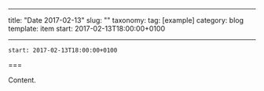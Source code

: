 
---
title: "Date 2017-02-13"
slug: ""
taxonomy:
tag: [example]
category: blog
template: item
start: 2017-02-13T18:00:00+0100

---

``start: 2017-02-13T18:00:00+0100``

===

Content.
